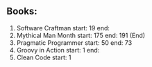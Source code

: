 ## Books:
1. Software Craftman start: 19 end: 
1. Mythical Man Month start: 175 end: 191 (End)
1. Pragmatic Programmer start: 50 end: 73
1. Groovy in Action start: 1 end:
1. Clean Code start: 1
